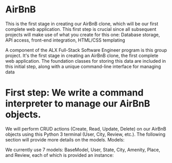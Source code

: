 # AirBnB

This is the first stage in creating our AirBnB clone, which will be our first complete web application.
This first step is crucial since all subsequent projects will make use of what you create for this one:
Database storage, API access, front-end integration, HTML/CSS templating

A component of the ALX Full-Stack Software Engineer program is this group project.
It's the first stage in creating an AirBnB clone, the first complete web application.
The foundation classes for storing this data are included in this initial step, along with a unique command-line interface for managing data

# First step: We write a command interpreter to manage our AirBnB objects.

We will perform CRUD actions (Create, Read, Update, Delete) on our AirBnB objects using this Python 3 terminal (User, City, Review, etc.).
The following section will provide more details on the models.
Models:


We currently use 7 models: BaseModel, User, State, City, Amenity, Place, and Review, each of which is provided an instance: 
